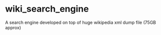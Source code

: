 # wiki_search_engine
A search engine developed on top of huge wikipedia xml dump file (75GB approx)
